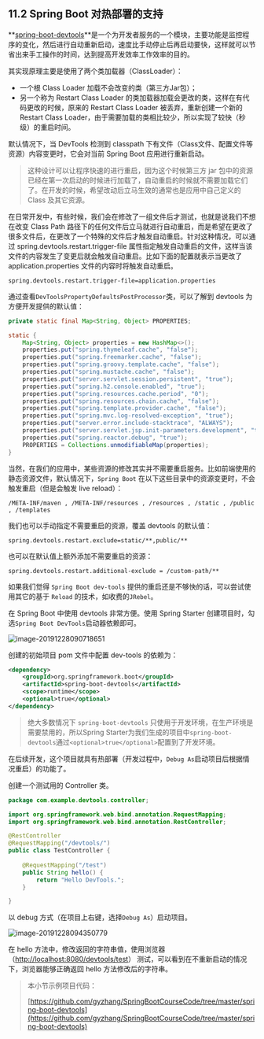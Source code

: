 ## 11.2 Spring Boot 对热部署的支持

**[spring-boot-devtools](https://docs.spring.io/spring-boot/docs/current-SNAPSHOT/reference/html/using-spring-boot.html#using-boot-devtools)**是一个为开发者服务的一个模块，主要功能是监控程序的变化，然后进行自动重新启动，速度比手动停止后再启动要快，这样就可以节省出来手工操作的时间，达到提高开发效率工作效率的目的。

其实现原理主要是使用了两个类加载器（ClassLoader）：

- 一个根 Class Loader 加载不会改变的类（第三方Jar包）；
- 另一个称为 Restart Class Loader 的类加载器加载会更改的类，这样在有代码更改的时候，原来的 Restart Class Loader 被丢弃，重新创建一个新的 Restart Class Loader，由于需要加载的类相比较少，所以实现了较快（秒级）的重启时间。

默认情况下，当 DevTools 检测到 classpath 下有文件（Class文件、配置文件等资源）内容变更时，它会对当前 Spring Boot 应用进行重新启动。

> 这种设计可以让程序快速的进行重启，因为这个时候第三方 jar 包中的资源已经在第一次启动的时候进行加载了，自动重启的时候就不需要加载它们了。在开发的时候，希望改动后立马生效的通常也是应用中自己定义的 Class 及其它资源。

在日常开发中，有些时候，我们会在修改了一组文件后才测试，也就是说我们不想在改变 Class Path 路径下的任何文件后立马就进行自动重启，而是希望在更改了很多文件后，在更改了一个特殊的文件后才触发自动重启。针对这种情况，可以通过 spring.devtools.restart.trigger-file 属性指定触发自动重启的文件，这样当该文件的内容发生了变更后就会触发自动重启。比如下面的配置就表示当更改了 application.properties 文件的内容时将触发自动重启。

```properties
spring.devtools.restart.trigger-file=application.properties
```

通过查看`DevToolsPropertyDefaultsPostProcessor`类，可以了解到 devtools 为方便开发提供的默认值：

```java
private static final Map<String, Object> PROPERTIES;

static {
    Map<String, Object> properties = new HashMap<>();
    properties.put("spring.thymeleaf.cache", "false");
    properties.put("spring.freemarker.cache", "false");
    properties.put("spring.groovy.template.cache", "false");
    properties.put("spring.mustache.cache", "false");
    properties.put("server.servlet.session.persistent", "true");
    properties.put("spring.h2.console.enabled", "true");
    properties.put("spring.resources.cache.period", "0");
    properties.put("spring.resources.chain.cache", "false");
    properties.put("spring.template.provider.cache", "false");
    properties.put("spring.mvc.log-resolved-exception", "true");
    properties.put("server.error.include-stacktrace", "ALWAYS");
    properties.put("server.servlet.jsp.init-parameters.development", "true");
    properties.put("spring.reactor.debug", "true");
    PROPERTIES = Collections.unmodifiableMap(properties);
}
```

当然，在我们的应用中，某些资源的修改其实并不需要重启服务。比如前端使用的静态资源文件，默认情况下，`Spring Boot` 在以下这些目录中的资源变更时，不会触发重启（但是会触发 live reload）：

```
/META-INF/maven , /META-INF/resources , /resources , /static , /public , /templates
```

我们也可以手动指定不需要重启的资源，覆盖 devtools 的默认值：

```properties
spring.devtools.restart.exclude=static/**,public/**
```

也可以在默认值上额外添加不需要重启的资源：

```properties
spring.devtools.restart.additional-exclude = /custom-path/**
```

如果我们觉得 `Spring Boot dev-tools` 提供的重启还是不够快的话，可以尝试使用其它的基于 `Reload` 的技术，如收费的`JRebel`。

在 Spring Boot 中使用 devtools 非常方便。使用 Spring Starter 创建项目时，勾选`Spring Boot DevTools`启动器依赖即可。

![image-20191228090718651](images/image-20191228090718651.png)

创建的初始项目 pom 文件中配置 dev-tools 的依赖为：

```xml
<dependency>
    <groupId>org.springframework.boot</groupId>
    <artifactId>spring-boot-devtools</artifactId>
    <scope>runtime</scope>
    <optional>true</optional>
</dependency>
```

> 绝大多数情况下 `spring-boot-devtools` 只使用于开发环境，在生产环境是需要禁用的，所以Spring Starter为我们生成的项目中`spring-boot-devtools`通过`<optional>true</optional>`配置到了开发环境。

在后续开发，这个项目就具有热部署（开发过程中，`Debug As`启动项目后根据情况重启）的功能了。

创建一个测试用的 Controller 类。

```java
package com.example.devtools.controller;

import org.springframework.web.bind.annotation.RequestMapping;
import org.springframework.web.bind.annotation.RestController;

@RestController
@RequestMapping("/devtools/")
public class TestController {
	
	@RequestMapping("/test")
	public String hello() {
		return "Hello DevTools.";
	}

}
```

以 debug 方式（在项目上右键，选择`Debug As`）启动项目。

![image-20191228094350779](images/image-20191228094350779.png)

在 hello 方法中，修改返回的字符串值，使用浏览器（[http://localhost:8080/devtools/test](http://localhost:8080/devtools/test)） 测试，可以看到在不重新启动的情况下，浏览器能够正确返回 hello 方法修改后的字符串。

> 本小节示例项目代码：
>
> [https://github.com/gyzhang/SpringBootCourseCode/tree/master/spring-boot-devtools](https://github.com/gyzhang/SpringBootCourseCode/tree/master/spring-boot-devtools)
